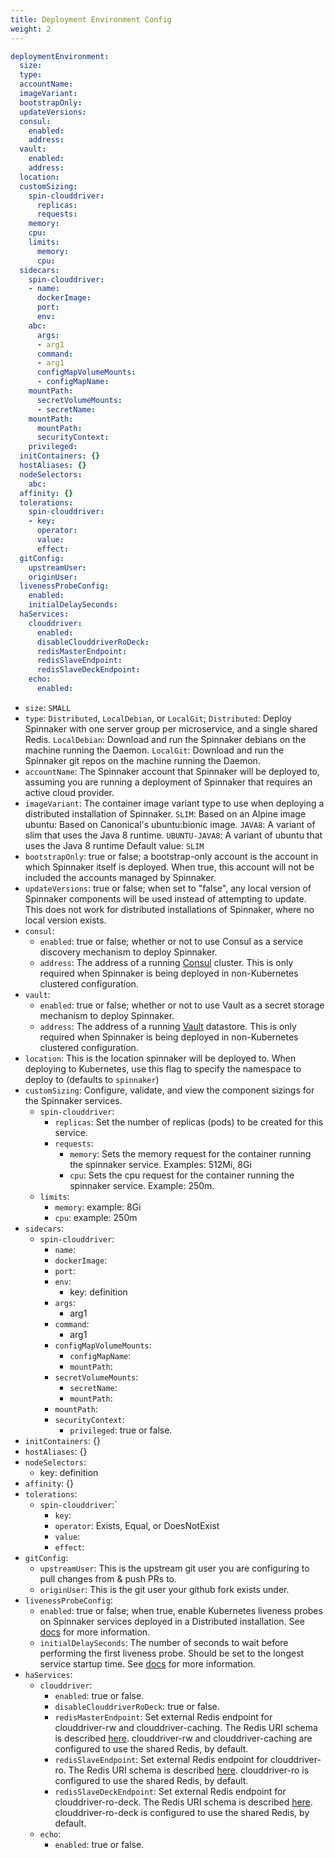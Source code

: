 ```yaml
---
title: Deployment Environment Config
weight: 2
---
```



```yaml
deploymentEnvironment:
  size:
  type:
  accountName:
  imageVariant:
  bootstrapOnly:
  updateVersions:
  consul:
    enabled:
    address:
  vault:
    enabled:
    address:
  location:
  customSizing:
    spin-clouddriver:
      replicas:
      requests:
    memory:
    cpu:
    limits:
      memory:
      cpu:
  sidecars:
    spin-clouddriver:
    - name:
      dockerImage:
      port:
      env:
    abc:
      args:
      - arg1
      command:
      - arg1
      configMapVolumeMounts:
      - configMapName:
    mountPath:
      secretVolumeMounts:
      - secretName:
    mountPath:
      mountPath:
      securityContext:
    privileged:
  initContainers: {}
  hostAliases: {}
  nodeSelectors:
    abc:
  affinity: {}
  tolerations:
    spin-clouddriver:
    - key:
      operator:
      value:
      effect:
  gitConfig:
    upstreamUser:
    originUser:
  livenessProbeConfig:
    enabled:
    initialDelaySeconds:
  haServices:
    clouddriver:
      enabled:
      disableClouddriverRoDeck:
      redisMasterEndpoint:
      redisSlaveEndpoint:
      redisSlaveDeckEndpoint:
    echo:
      enabled:
```


- `size`: `SMALL`
- `type`: `Distributed`, `LocalDebian`, or `LocalGit`; `Distributed`: Deploy Spinnaker with one server group per microservice, and a single shared Redis. `LocalDebian`: Download and run the Spinnaker debians on the machine running the Daemon. `LocalGit`: Download and run the Spinnaker git repos on the machine running the Daemon.
- `accountName`: The Spinnaker account that Spinnaker will be deployed to, assuming you are running a deployment of Spinnaker that requires an active cloud provider.
- `imageVariant`: The container image variant type to use when deploying a distributed installation of Spinnaker. `SLIM`: Based on an Alpine image ubuntu: Based on Canonical's ubuntu:bionic image. `JAVA8`: A variant of slim that uses the Java 8 runtime. `UBUNTU-JAVA8`: A variant of ubuntu that uses the Java 8 runtime Default value: `SLIM`
- `bootstrapOnly`: true or false; a bootstrap-only account is the account in which Spinnaker itself is deployed. When true, this account will not be included the accounts managed by Spinnaker.
- `updateVersions`: true or false; when set to "false", any local version of Spinnaker components will be used instead of attempting to update. This does not work for distributed installations of Spinnaker, where no local version exists.
- `consul`:
  - `enabled`: true or false; whether or not to use Consul as a service discovery mechanism to deploy Spinnaker.
  - `address`: The address of a running [Consul](https://www.consul.io/) cluster. This is only required when Spinnaker is being deployed in non-Kubernetes clustered configuration.
- `vault`:
  - `enabled`: true or false; whether or not to use Vault as a secret storage mechanism to deploy Spinnaker.
  - `address`: The address of a running [Vault](https://www.vaultproject.io/) datastore. This is only required when Spinnaker is being deployed in non-Kubernetes clustered configuration.
- `location`: This is the location spinnaker will be deployed to. When deploying to Kubernetes, use this flag to specify the namespace to deploy to (defaults to `spinnaker`)
- `customSizing`: Configure, validate, and view the component sizings for the Spinnaker services.
  - `spin-clouddriver`:
    - `replicas`: Set the number of replicas (pods) to be created for this service.
    - `requests`:
      - `memory`: Sets the memory request for the container running the spinnaker service. Examples: 512Mi, 8Gi
      - `cpu`: Sets the cpu request for the container running the spinnaker service. Example: 250m.
  - `limits`:
      - `memory`: example: 8Gi
      - `cpu`: example: 250m
- `sidecars`:
  - `spin-clouddriver`:
    - `name`:
    - `dockerImage`:
    - `port`:
    - `env`:
      - key: definition
    - `args`:
      - arg1
    - `command`:
      - arg1
    - `configMapVolumeMounts`:
      - `configMapName`:
      - `mountPath`:
    - `secretVolumeMounts`:
      - `secretName`:
      - `mountPath`:
    - `mountPath`:
    - `securityContext`:
      - `privileged`: true or false.
- `initContainers`: {}
- `hostAliases`: {}
- `nodeSelectors`:
  - key: definition
- `affinity`: {}
- `tolerations`:
  - `spin-clouddriver`:`
    - `key`:
    - `operator`: Exists, Equal, or DoesNotExist
    - `value`:
    - `effect`:
- `gitConfig`:
  - `upstreamUser`: This is the upstream git user you are configuring to pull changes from & push PRs to.
  - `originUser`: This is the git user your github fork exists under.
- `livenessProbeConfig`:
  - `enabled`: true or false; when true, enable Kubernetes liveness probes on Spinnaker services deployed in a Distributed installation. See [docs](https://kubernetes.io/docs/tasks/configure-pod-container/configure-liveness-readiness-probes/) for more information.
  - `initialDelaySeconds`: The number of seconds to wait before performing the first liveness probe. Should be set to the longest service startup time. See [docs](https://kubernetes.io/docs/tasks/configure-pod-container/configure-liveness-readiness-probes/) for more information.
- `haServices`:
  - `clouddriver`:
    - `enabled`: true or false.
    - `disableClouddriverRoDeck`: true or false.
    - `redisMasterEndpoint`: Set external Redis endpoint for clouddriver-rw and clouddriver-caching. The Redis URI schema is described [here](https://www.iana.org/assignments/uri-schemes/prov/redis). clouddriver-rw and clouddriver-caching are configured to use the shared Redis, by default.
    - `redisSlaveEndpoint`: Set external Redis endpoint for clouddriver-ro. The Redis URI schema is described [here](https://www.iana.org/assignments/uri-schemes/prov/redis). clouddriver-ro is configured to use the shared Redis, by default.
    - `redisSlaveDeckEndpoint`: Set external Redis endpoint for clouddriver-ro-deck. The Redis URI schema is described [here](https://www.iana.org/assignments/uri-schemes/prov/redis). clouddriver-ro-deck is configured to use the shared Redis, by default.
  - `echo`:
    - `enabled`: true or false.

